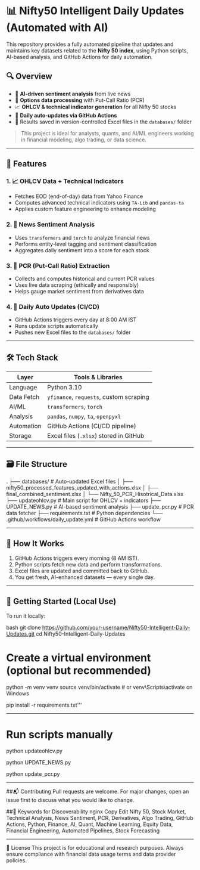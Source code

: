 # 📊 Nifty50 Intelligent Daily Updates (Automated with AI)

This repository provides a fully automated pipeline that updates and maintains key datasets related to the **Nifty 50 index**, using Python scripts, AI-based analysis, and GitHub Actions for daily automation.

## 🔍 Overview

- 🧠 **AI-driven sentiment analysis** from live news
- 🧮 **Options data processing** with Put-Call Ratio (PCR)
- 📈 **OHLCV & technical indicator generation** for all Nifty 50 stocks
- 🔁 **Daily auto-updates via GitHub Actions**
- 📁 Results saved in version-controlled Excel files in the `databases/` folder

> This project is ideal for analysts, quants, and AI/ML engineers working in financial modeling, algo trading, or data science.

---

## 🧠 Features

### 1. 📈 OHLCV Data + Technical Indicators
- Fetches EOD (end-of-day) data from Yahoo Finance
- Computes advanced technical indicators using `TA-Lib` and `pandas-ta`
- Applies custom feature engineering to enhance modeling

### 2. 📰 News Sentiment Analysis
- Uses `transformers` and `torch` to analyze financial news
- Performs entity-level tagging and sentiment classification
- Aggregates daily sentiment into a score for each stock

### 3. 🔢 PCR (Put-Call Ratio) Extraction
- Collects and computes historical and current PCR values
- Uses live data scraping (ethically and responsibly)
- Helps gauge market sentiment from derivatives data

### 4. 🤖 Daily Auto Updates (CI/CD)
- GitHub Actions triggers every day at 8:00 AM IST
- Runs update scripts automatically
- Pushes new Excel files to the `databases/` folder

---

## 🛠️ Tech Stack

| Layer        | Tools & Libraries                         |
|--------------|--------------------------------------------|
| Language     | Python 3.10                                |
| Data Fetch   | `yfinance`, `requests`, custom scraping    |
| AI/ML        | `transformers`, `torch`                    |
| Analysis     | `pandas`, `numpy`, `ta`, `openpyxl`        |
| Automation   | GitHub Actions (CI/CD pipeline)            |
| Storage      | Excel files (`.xlsx`) stored in GitHub     |

---

## 🗃️ File Structure
.
├── databases/ # Auto-updated Excel files
│ ├── nifty50_processed_features_updated_with_actions.xlsx
│ ├── final_combined_sentiment.xlsx
│ └── Nifty_50_PCR_Hisotrical_Data.xlsx
├── updateohlcv.py # Main script for OHLCV + indicators
├── UPDATE_NEWS.py # AI-based sentiment analysis
├── update_pcr.py # PCR data fetcher
├── requirements.txt # Python dependencies
└── .github/workflows/daily_update.yml # GitHub Actions workflow


---

## 🏁 How It Works

1. GitHub Actions triggers every morning (8 AM IST).
2. Python scripts fetch new data and perform transformations.
3. Excel files are updated and committed back to GitHub.
4. You get fresh, AI-enhanced datasets — every single day.

---

## 🚀 Getting Started (Local Use)

To run it locally:

bash
git clone https://github.com/your-username/Nifty50-Intelligent-Daily-Updates.git
cd Nifty50-Intelligent-Daily-Updates 

# Create a virtual environment (optional but recommended)
python -m venv venv
source venv/bin/activate  # or venv\Scripts\activate on Windows

pip install -r requirements.txt'''

---------------------

# Run scripts manually
python updateohlcv.py

python UPDATE_NEWS.py

python update_pcr.py

-------------

##📬 Contributing
Pull requests are welcome. For major changes, open an issue first to discuss what you would like to change.

##📢 Keywords for Discoverability
nginx
Copy
Edit
Nifty 50, Stock Market, Technical Analysis, News Sentiment, PCR, Derivatives, Algo Trading, GitHub Actions, Python, Finance, AI, Quant, Machine Learning, Equity Data, Financial Engineering, Automated Pipelines, Stock Forecasting

-----------------------------------------

📄 License
This project is for educational and research purposes. Always ensure compliance with financial data usage terms and data provider policies.

